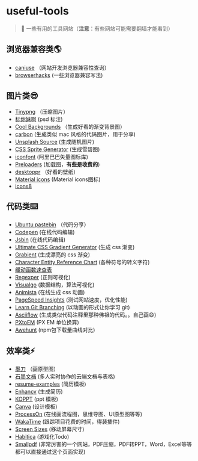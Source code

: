 # useful-tools
> 🔨 一些有用的工具网站（**注意**：有些网站可能需要翻墙才能看到）

## 浏览器兼容类🌎
  
  * [caniuse](https://caniuse.com/) （网站开发浏览器兼容性查询）
  * [browserhacks](http://browserhacks.com/) (一些浏览器兼容写法)

## 图片类😎
  
  * [Tinypng](https://tinypng.com/) （压缩图片）
  * [标你妹啊](http://www.biaonimeia.com/login) (psd 标注)
  * [Cool Backgrounds](https://coolbackgrounds.io/) （生成好看的渐变背景图）
  * [carbon](https://carbon.now.sh/?bg=rgba(171,%20184,%20195,%201)&t=seti&wt=none&l=auto&ds=true&dsyoff=20px&dsblur=68px&wc=true&wa=true&pv=48px&ph=32px&ln=false&fm=Hack&fs=14px&si=false&es=2x&wm=false) (生成类似 mac 风格的代码图片，用于分享)  
  * [Unsplash Source](https://source.unsplash.com/) (生成随机图片) 
  * [CSS Sprite Generator](https://spritegen.website-performance.org/) (生成雪碧图)
  * [iconfont](http://www.iconfont.cn/plus) (阿里巴巴矢量图标库)
  * [Preloaders](https://icons8.com/preloaders/) (加载图，**有些是收费的**)
  * [desktoppr](https://www.desktoppr.co/wallpapers) （好看的壁纸）
  * [Material icons](https://material.io/tools/icons/?style=baseline) (Material icons图标)
  * [icons8](https://icons8.cn/)

 ## 代码类⌨️
  
  * [Ubuntu pastebin](https://paste.ubuntu.com/) （代码分享）
  * [Codepen](https://codepen.io/pens/) (在线代码编辑)
  * [Jsbin](http://jsbin.com/) (在线代码编辑)
  * [Ultimate CSS Gradient Generator](http://www.colorzilla.com/gradient-editor/) (生成 css 渐变)
  * [Grabient](https://www.grabient.com/) (生成漂亮的 css 渐变)
  * [Character Entity Reference Chart](https://dev.w3.org/html5/html-author/charref) (各种符号的转义字符)
  * [缓动函数速查表](https://easings.net/zh-cn?tuyiyi.com)
  * [Regexper](https://regexper.com/) (正则可视化)
  * [Visualgo](https://visualgo.net/en) (数据结构，算法可视化)
  * [Animista](http://animista.net/) (在线生成 css 动画)
  * [PageSpeed Insights](https://developers.google.com/speed/pagespeed/insights/) (测试网站速度，优化性能)
  * [Learn Git Branching](https://learngitbranching.js.org/) (以动画的形式让你学习 git)
  * [Asciiflow](http://asciiflow.com/) (生成类似代码注释里那种佛祖的代码。。自己画😄)
  * [PXtoEM](http://pxtoem.com/) (PX EM 单位换算)
  * [Awehunt](https://awehunt.com/npmdownloads?ids=react,angular,vue,ember-cli) (npm包下载量曲线对比)

## 效率类⚡️
  
  * [墨刀](https://modao.cc/) （画原型图）
  * [石墨文档](https://shimo.im/) (多人实时协作的云端文档与表格)
  * [resume-examples](https://www.hloom.com/resume-examples/) (简历模板)
  * [Enhancv](https://enhancv.com/) (生成简历)
  * [KOPPT](http://www.koppt.cn/index) (ppt 模板)
  * [Canva](https://www.canva.com/templates/) (设计模板)
  * [ProcessOn](https://www.processon.com/;jsessionid=EC0CB59BD105F6FD0294417AB0B0CC22.jvm1) (在线画流程图，思维导图、UI原型图等等)
  * [WakaTime](https://wakatime.com/) (跟踪项目花费的时间，得装插件)
  * [Screen Sizes](http://screensiz.es/) (移动屏幕尺寸)
  * [Habitica](https://habitica.com/) (游戏化Todo)
  * [Smallpdf](https://smallpdf.com/) (非常厉害的一个网站，PDF压缩，PDF转PPT，Word，Excel等等都可以直接通过这个页面实现)
